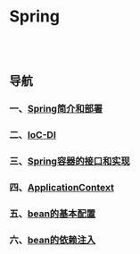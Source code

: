 # Spring

<br><br>

## 导航

### 一、[Spring简介和部署](Spring简介和部署.md#spring简介和部署)
### 二、[IoC-DI](IoC-DI.md#ioc-di)
### 三、[Spring容器的接口和实现](Spring容器的接口和实现.md#spring容器的接口和实现)
### 四、[ApplicationContext](ApplicationContext.md#applicationcontext)
### 五、[bean的基本配置](bean的基本配置.md#bean的基本配置)
### 六、[bean的依赖注入](bean的依赖注入.md#bean的依赖注入)
